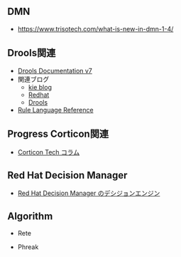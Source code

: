 
## DMN 

- https://www.trisotech.com/what-is-new-in-dmn-1-4/

## Drools関連 
- [Drools Documentation v7](https://docs.drools.org/7.59.0.Final/drools-docs/html_single/index.html)
- 関連ブログ
    - [kie blog](https://blog.kie.org/)
    - [Redhat](https://rheb.hatenablog.com/archive/category/Drools)
    - [Drools](https://tokobayashi.hatenablog.com/archive/category/Droolsブログ)
- [Rule Language Reference](https://docs.drools.org/8.32.0.Final/drools-docs/docs-website/drools/language-reference/index.html)

## Progress Corticon関連
- [Corticon Tech コラム](https://www.ashisuto.co.jp/product/category/brms/progress_corticon/column/#tab)

## Red Hat Decision Manager
- [Red Hat Decision Manager のデシジョンエンジン](https://access.redhat.com/documentation/ja-jp/red_hat_decision_manager/7.7/html-single/decision_engine_in_red_hat_decision_manager/index)

## Algorithm

- Rete

- Phreak


